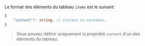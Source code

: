 Le format des éléments du tableau `items` est le suivant:

```typescript
{
    "content"?: string, // Contenu en markdown.
}
```

> Vous pouvez définir uniquement la propriété `content` d'un des éléments du tableau.
